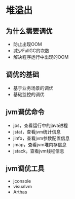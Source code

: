 # 堆溢出


## 为什么需要调优
- 防止出现OOM
- 减少FullGC的次数
- 解决程序运行中出现的OOM

## 调优的基础
- 基于业务场景的调优
- 基础监控的调优


## jvm调优命令
- jps，查看运行中的java进程
- jstat，查看jvm统计信息
- jinfo，查看jvm参数配置信息
- jmap，查看jvm堆内存信息
- jstack，查看jvm线程信息

## jvm调优工具
- jconsole
- visualvm
- Arthas